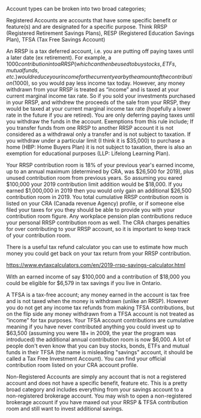 Account types can be broken into two broad categories;

Registered Accounts are accounts that have some specific benefit or feature(s) and are designated for a specific purpose. Think RRSP (Registered Retirement Savings Plans), RESP (Registered Education Savings Plan), TFSA (Tax Free Savings Account)

An RRSP is a tax deferred account, i.e. you are putting off paying taxes until a later date (ex retirement).
For example, a $1000 contribution into a RRSP (which can then be used to buy stocks, ETFs, mutual funds, etc.) would reduce your income for the current year by the amount of the contribution ($1000), so you would pay less income tax today. However, any money withdrawn from your RRSP is treated as “income” and is taxed at your current marginal income tax rate. So if you sold your investments purchased in your RRSP, and withdrew the proceeds of the sale from your RRSP, they would be taxed at your current marginal income tax rate (hopefully a lower rate in the future if you are retired). You are only deferring paying taxes until you withdraw the funds in the account. Exemptions from this rule include; If you transfer funds from one RRSP to another RRSP account it is not considered as a withdrawal only a transfer and is not subject to taxation. If you withdraw under a particular limit (I think it is \$35,000) to purchase a home (HBP: Home Buyers Plan) it is not subject to taxation, there is also an exemption for educational purposes (LLP: Lifelong Learning Plan).

Your RRSP contribution room is 18% of your previous year's earned income, up to an annual maximum (determined by CRA, was $26,500 for 2019), plus unused contribution room from previous years. So assuming you eared $100,000 your 2019 contribution limit addition would be $18,000. If you earned $1,000,000 in 2019 then you would only gain an additional \$26,500 contribution room in 2019. You total cumulative RRSP contribution room is listed on your CRA (Canada revenue Agency) profile, or if someone else filed your taxes for you they should be able to provide you with your contribution room figure. Any workplace pension plan contributions reduce your personal RRSP contribution room as well. The CRA charges penalties for over contributing to your RRSP account, so it is important to keep track of your contribution room.

There is a useful tax refund calculator you can use to estimate how much money you could get back on your tax return from your RRSP contribution.

https://www.eytaxcalculators.com/en/2019-rrsp-savings-calculator.html

With an earned income of say $100,000 and a contribution of $18,000 you could be eligible for \$6,579 in tax savings if you live in Ontario.

A TFSA is a tax-free account; any money earned in the account is tax free and is not taxed when the money is withdrawn (unlike an RRSP). However you do not get any income tax refunds from making TFSA contributions, but on the flip side any money withdrawn from a TFSA account is not treated as “income” for tax purposes. Your TFSA account contributions are cumulative meaning if you have never contributed anything you could invest up to $63,500 (assuming you were 18+ in 2009, the year the program was introduced) the additional annual contribution room is now $6,000. A lot of people don't even know that you can buy stocks, bonds, ETFs and mutual funds in their TFSA (the name is misleading "savings" account, it should be called a Tax Free Investment Account). You can find your official contribution room listed on your CRA account profile.

Non-Registered Accounts are simply any account that is not a registered account and does not have a specific benefit, feature etc. This is a pretty broad category and includes everything from your savings account to a non-registered brokerage account. You may wish to open a non-registered brokerage account if you have maxed out your RRSP & TFSA contribution room and still want to invest additional savings.
